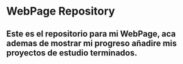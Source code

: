 # WebPage Repository

## Este es el repositorio para mi WebPage, aca ademas de mostrar mi progreso añadire mis proyectos de estudio terminados.

